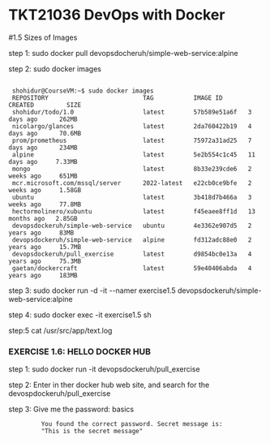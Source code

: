 # TKT21036  DevOps with Docker

#1.5 Sizes of Images

step 1: sudo docker pull devopsdocheruh/simple-web-service:alpine

step 2: sudo docker images
```

 shohidur@CourseVM:~$ sudo docker images
 REPOSITORY                          TAG           IMAGE ID       CREATED         SIZE
 shohidur/todo/1.0                   latest        57b589e51a6f   3 days ago      262MB
 nicolargo/glances                   latest        2da760422b19   4 days ago      70.6MB
 prom/prometheus                     latest        75972a31ad25   7 days ago      234MB
 alpine                              latest        5e2b554c1c45   11 days ago     7.33MB
 mongo                               latest        8b33e239cde6   2 weeks ago     651MB
 mcr.microsoft.com/mssql/server      2022-latest   e22cb0ce9bfe   2 weeks ago     1.58GB
 ubuntu                              latest        3b418d7b466a   3 weeks ago     77.8MB
 hectormolinero/xubuntu              latest        f45eaee8ff1d   13 months ago   2.85GB
 devopsdockeruh/simple-web-service   ubuntu        4e3362e907d5   2 years ago     83MB
 devopsdockeruh/simple-web-service   alpine        fd312adc88e0   2 years ago     15.7MB
 devopsdockeruh/pull_exercise        latest        d9854bc0e13a   4 years ago     75.3MB
 gaetan/dockercraft                  latest        59e40406abda   4 years ago     183MB
 ```


step 3: sudo docker run -d -it --namer exercise1.5 devopsdockeruh/simple-web-service:alpine

step 4: sudo docker exec -it exercise1.5 sh

step:5 cat /usr/src/app/text.log

### EXERCISE 1.6: HELLO DOCKER HUB

 step 1: sudo docker run -it devopsdockeruh/pull_exercise

 step 2: Enter in ther docker hub web site, and search for the devospdockeruh/pull_exercise

 step 3: Give me the password: basics
 
```
         You found the correct password. Secret message is:
         "This is the secret message"
```
